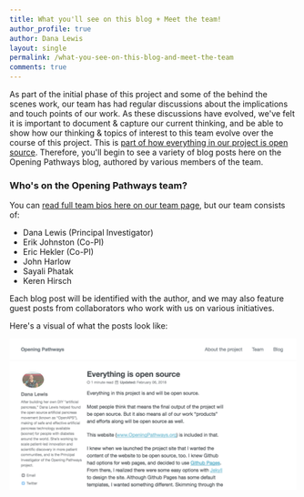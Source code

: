 ```yaml
---
title: What you'll see on this blog + Meet the team!
author_profile: true
author: Dana Lewis
layout: single
permalink: /what-you-see-on-this-blog-and-meet-the-team
comments: true
---
```


As part of the initial phase of this project and some of the behind the scenes work, our team has had regular discussions about the implications and touch points of our work. As these discussions have evolved, we've felt it is important to document & capture our current thinking, and be able to show how our thinking & topics of interest to this team evolve over the course of this project. This is [part of how everything in our project is open source](/everything-is-open-source). Therefore, you'll begin to see a variety of blog posts here on the Opening Pathways blog, authored by various members of the team.

### Who's on the Opening Pathways team?

You can [read full team bios here on our team page](/meet-the-team/), but our team consists of:

* Dana Lewis (Principal Investigator)
* Erik Johnston (Co-PI)
* Eric Hekler (Co-PI)
* John Harlow
* Sayali Phatak
* Keren Hirsch 

Each blog post will be identified with the author, and we may also feature guest posts from collaborators who work with us on various initiatives. 

Here's a visual of what the posts look like:

<img src="/assets/img/example_author_post.png" alt="Example of author identified for each blog post">
